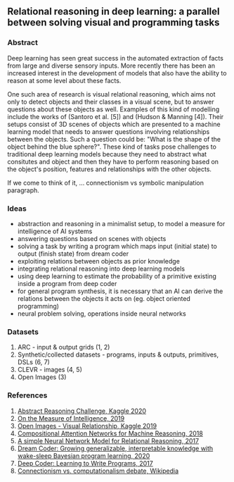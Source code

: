 ## Relational reasoning in deep learning: a parallel between solving visual and programming tasks

### Abstract

Deep learning has seen great success in the automated extraction of facts from large and diverse sensory inputs. More recently there has been an increased interest in the development of models that also have the ability to reason at some level about these facts.

One such area of research is visual relational reasoning, which aims not only to detect objects and their classes in a visual scene, but to answer questions about these objects as well. Examples of this kind of modelling include the works of (Santoro et al. [5]) and (Hudson & Manning [4]). Their setups consist of 3D scenes of objects which are presented to a machine learning model that needs to answer questions involving relationships between the objects. Such a question could be:  "What is the shape of the object behind the blue sphere?". These kind of tasks pose challenges to traditional deep learning models because they need to abstract what consitutes and object and then they have to perform reasoning based on the object's position, features and relationships with the other objects.

If we come to think of it, ... connectionism vs symbolic manipulation paragraph.

### Ideas

- abstraction and reasoning in a minimalist setup, to model a measure for intelligence of AI systems
- answering questions based on scenes with objects
- solving a task by writing a program which maps input (initial state) to output (finish state) from dream coder
- exploiting relations between objects as prior knowledge
- integrating relational reasoning into deep learning models
- using deep learning to estimate the probability of a primitive existing inside a program from deep coder
- for general program synthesis, it is necessary that an AI can derive the relations between the objects it acts on (eg. object oriented programming)
- neural problem solving, operations inside neural networks

### Datasets

1. ARC - input & output grids (1, 2)
2. Synthetic/collected datasets - programs, inputs & outputs, primitives, DSLs (6, 7)
3. CLEVR - images (4, 5)
4. Open Images (3)

### References

1. [Abstract Reasoning Challenge, Kaggle 2020](https://www.kaggle.com/c/abstraction-and-reasoning-challenge)
2. [On the Measure of Intelligence, 2019](https://arxiv.org/pdf/1911.01547.pdf)
3. [Open Images - Visual Relationship, Kaggle 2019](https://www.kaggle.com/c/open-images-2019-visual-relationship/)
4. [Compositional Attention Networks for Machine Reasoning, 2018](https://arxiv.org/pdf/1803.03067.pdf)
5. [A simple Neural Network Model for Relational Reasoning, 2017](https://arxiv.org/pdf/1706.01427.pdf)
6. [Dream Coder: Growing generalizable, interpretable knowledge with wake-sleep Bayesian program learning, 2020](https://arxiv.org/pdf/2006.08381.pdf)
7. [Deep Coder: Learning to Write Programs, 2017](https://arxiv.org/pdf/1611.01989.pdf)
8. [Connectionism vs. computationalism debate, Wikipedia](https://en.wikipedia.org/wiki/Connectionism)